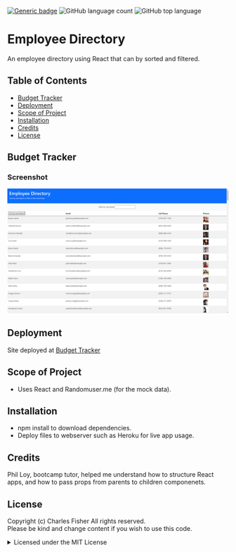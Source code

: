 [![Generic badge](https://img.shields.io/badge/license-MIT-<COLOR>.svg)](#license)
![GitHub language count](https://img.shields.io/github/languages/count/cdfishe1/employee-directory)
![GitHub top language](https://img.shields.io/github/languages/top/cdfishe1/employee-directory)

# Employee Directory

An employee directory using React that can by sorted and filtered.

## Table of Contents
* [Budget Tracker](#employee-directory)
* [Deployment](#deployment)
* [Scope of Project](#scope-of-project)
* [Installation](#installation)
* [Credits](#credits)
* [License](#license)

## Budget Tracker

### Screenshot
![Screenshot](public/screenshot.png)


## Deployment

Site deployed at [Budget Tracker](https://cdfishe1-budgettracker.herokuapp.com/)

## Scope of Project

* Uses React and Randomuser.me (for the mock data).

## Installation

* npm install to download dependencies.
* Deploy files to webserver such as Heroku for live app usage.


## Credits

Phil Loy, bootcamp tutor, helped me understand how to structure React apps, and how to pass props from parents to children componenets.
## License

Copyright (c) Charles Fisher All rights reserved.<br>
Please be kind and change content if you wish to use this code.

<details><summary>Licensed under the MIT License</summary>

Copyright (c) 2021 - present | Charles Fisher

<blockquote>
Permission is hereby granted, free of charge, to any person obtaining a copy
of this software and associated documentation files (the "Software"), to deal
in the Software without restriction, including without limitation the rights
to use, copy, modify, merge, publish, distribute, sublicense, and/or sell
copies of the Software, and to permit persons to whom the Software is
furnished to do so, subject to the following conditions:

The above copyright notice and this permission notice shall be included in all
copies or substantial portions of the Software.

THE SOFTWARE IS PROVIDED "AS IS", WITHOUT WARRANTY OF ANY KIND, EXPRESS OR
IMPLIED, INCLUDING BUT NOT LIMITED TO THE WARRANTIES OF MERCHANTABILITY,
FITNESS FOR A PARTICULAR PURPOSE AND NONINFRINGEMENT. IN NO EVENT SHALL THE
AUTHORS OR COPYRIGHT HOLDERS BE LIABLE FOR ANY CLAIM, DAMAGES OR OTHER
LIABILITY, WHETHER IN AN ACTION OF CONTRACT, TORT OR OTHERWISE, ARISING FROM,
OUT OF OR IN CONNECTION WITH THE SOFTWARE OR THE USE OR OTHER DEALINGS IN THE
SOFTWARE.
</blockquote>
</details>

